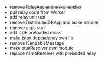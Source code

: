 - ~~remove RelayApp and make handler~~
- pull relay code from Worker
- add relay unit test
- remove DistributedDBApp and make handler
- remove apps stuff
- add DDB preloaded mock
- make jstun dependency own lib
- remove ISendableMessage
- make stunResolver own module
- replace nameResolver with preloaded relay
